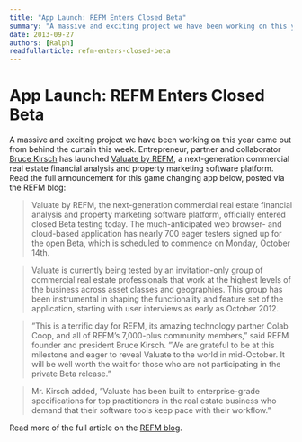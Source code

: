 ```yaml
---
title: "App Launch: REFM Enters Closed Beta"
summary: "A massive and exciting project we have been working on this year came out from behind the curtain this week. Entrepreneur, partner and collaborator Bruce Kirsch has launched Valuate by REFM, a next-generation commercial real estate financial analysis and property marketing software platform."
date: 2013-09-27
authors: [Ralph]
readfullarticle: refm-enters-closed-beta
---
```


# App Launch: REFM Enters Closed Beta

A massive and exciting project we have been working on this year came out from behind the curtain this week. Entrepreneur, partner and collaborator [Bruce Kirsch](http://www.getrefm.com/about-real-estate-financial-modeling-page-4) has launched [Valuate by REFM](http://www.getrefm.com/), a next-generation commercial real estate financial analysis and property marketing software platform. Read the full announcement for this game changing app below, posted via the REFM blog:

> Valuate by REFM, the next-generation commercial real estate financial analysis and property marketing software platform, officially entered closed Beta testing today. The much-anticipated web browser- and cloud-based application has nearly 700 eager testers signed up for the open Beta, which is scheduled to commence on Monday, October 14th.

> Valuate is currently being tested by an invitation-only group of commercial real estate professionals that work at the highest levels of the business across asset classes and geographies. This group has been instrumental in shaping the functionality and feature set of the application, starting with user interviews as early as October 2012.

> ”This is a terrific day for REFM, its amazing technology partner Colab Coop, and all of REFM’s 7,000-plus community members,” said REFM founder and president Bruce Kirsch. ”We are grateful to be at this milestone and eager to reveal Valuate to the world in mid-October. It will be well worth the wait for those who are not participating in the private Beta release.”

> Mr. Kirsch added, ”Valuate has been built to enterprise-grade specifications for top practitioners in the real estate business who demand that their software tools keep pace with their workflow.”

Read more of the full article on the [REFM blog](http://www.getrefm.com/blog/2013/09/valuate-by-refm-enters-closed-beta-with-nearly-700-waiting-for-mid-october-open-beta-release/).
